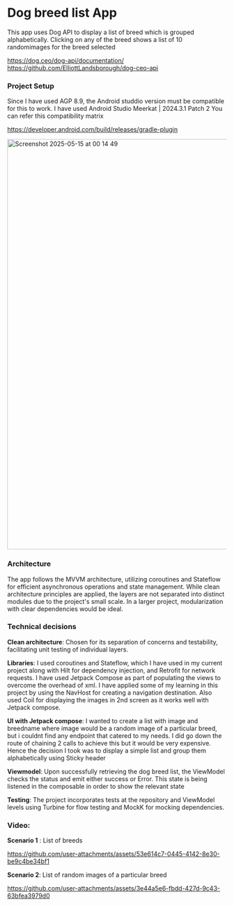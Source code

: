 # Dog breed list App
This app uses Dog API to display a list of breed which is grouped alphabetically. Clicking on any of the breed shows a list of 10 randomimages for the breed selected

https://dog.ceo/dog-api/documentation/
https://github.com/ElliottLandsborough/dog-ceo-api

### Project Setup

Since I have used AGP 8.9, the Android studdio version must be compatible for this to work. I have used Android Studio Meerkat | 2024.3.1 Patch 2
You can refer this compatibility matrix

https://developer.android.com/build/releases/gradle-plugin

<img width="941" alt="Screenshot 2025-05-15 at 00 14 49" src="https://github.com/user-attachments/assets/34d54cd6-39f8-403a-a417-d15187e16012" />

### Architecture
The app follows the MVVM architecture, utilizing coroutines and Stateflow for efficient asynchronous operations and state management. While clean architecture principles are applied, the layers are not separated into distinct 
modules due to the project's small scale. 
In a larger project, modularization with clear dependencies would be ideal.

### Technical decisions
**Clean architecture**:  Chosen for its separation of concerns and testability, facilitating unit testing of individual layers.

**Libraries**: I used coroutines and Stateflow, which I have used in my current project along with Hilt for dependency injection, and Retrofit for network requests.
I have used Jetpack Compose as part of populating the views to overcome the overhead of xml. I have applied some of my learning in this project by using the NavHost for creating a navigation destination.
Also used Coil for displaying the images in 2nd screen as it works well with Jetpack compose.

**UI with Jetpack compose**: 
I wanted to create a list with image and breedname where image would be a random image of a particular breed, but i couldnt find any endpoint that catered to my needs.
I did go down the route of chaining 2 calls to achieve this but it would be very expensive. Hence the decision I took was to display a simple list and group them alphabetically using Sticky header

**Viewmodel**: 
Upon successfully retrieving the dog breed list, the ViewModel checks the status and emit either success or Error. This state is being listened in the composable in order to show the relevant state


**Testing**: 
The project incorporates tests at the repository and ViewModel levels using Turbine for flow testing and MockK for mocking dependencies.

### Video:

**Scenario 1** : List of breeds


https://github.com/user-attachments/assets/53e614c7-0445-4142-8e30-be9c4be34bf1



**Scenario 2**: List of random images of a particular breed

https://github.com/user-attachments/assets/3e44a5e6-fbdd-427d-9c43-63bfea3979d0






